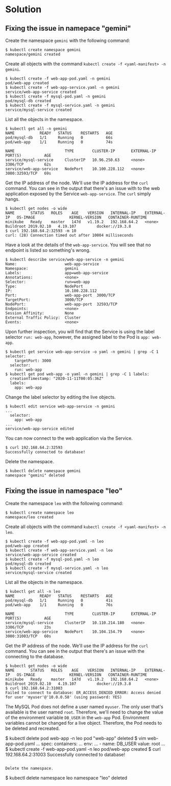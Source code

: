 # Solution

## Fixing the issue in namepace "gemini"

Create the namespace `gemini` with the following command:

```
$ kubectl create namespace gemini
namespace/gemini created
```

Create all objects with the command `kubectl create -f <yaml-manifest> -n gemini`.

```
$ kubectl create -f web-app-pod.yaml -n gemini
pod/web-app created
$ kubectl create -f web-app-service.yaml -n gemini
service/web-app-service created
$ kubectl create -f mysql-pod.yaml -n gemini
pod/mysql-db created
$ kubectl create -f mysql-service.yaml -n gemini
service/mysql-service created
```

List all the objects in the namespace.

```
$ kubectl get all -n gemini
NAME           READY   STATUS    RESTARTS   AGE
pod/mysql-db   1/1     Running   0          66s
pod/web-app    1/1     Running   0          74s

NAME                      TYPE        CLUSTER-IP       EXTERNAL-IP   PORT(S)          AGE
service/mysql-service     ClusterIP   10.96.250.63     <none>        3306/TCP         62s
service/web-app-service   NodePort    10.100.228.112   <none>        3000:32593/TCP   69s
```

Get the IP address of the node. We'll use the IP address for the `curl` command. You can see in the output that there's an issue with to the web application exposed by the Service `web-app-service`. The `curl` simply hangs.

```
$ kubectl get nodes -o wide
NAME       STATUS   ROLES    AGE    VERSION   INTERNAL-IP    EXTERNAL-IP   OS-IMAGE               KERNEL-VERSION   CONTAINER-RUNTIME
minikube   Ready    master   147d   v1.19.2   192.168.64.2   <none>        Buildroot 2019.02.10   4.19.107         docker://19.3.8
$ curl 192.168.64.2:32593 -m 10
curl: (28) Connection timed out after 10004 milliseconds
```

Have a look at the details of the `web-app-service`. You will see that no endpoint is listed so something's wrong.

```
$ kubectl describe service/web-app-service -n gemini
Name:                     web-app-service
Namespace:                gemini
Labels:                   app=web-app-service
Annotations:              <none>
Selector:                 run=web-app
Type:                     NodePort
IP:                       10.100.228.112
Port:                     web-app-port  3000/TCP
TargetPort:               3000/TCP
NodePort:                 web-app-port  32593/TCP
Endpoints:                <none>
Session Affinity:         None
External Traffic Policy:  Cluster
Events:                   <none>
```

Upon further inspection, you will find that the Service is using the label selector `run: web-app`, however, the assigned label to the Pod is `app: web-app`.

```
$ kubectl get service web-app-service -o yaml -n gemini | grep -C 1 selector:
    targetPort: 3000
  selector:
    run: web-app
$ kubectl get pod web-app -o yaml -n gemini | grep -C 1 labels:
  creationTimestamp: "2020-11-11T00:05:36Z"
  labels:
    app: web-app
```

Change the label selector by editing the live objects.

```
$ kubectl edit service web-app-service -n gemini
...
  selector:
    app: web-app
...
service/web-app-service edited
```

You can now connect to the web application via the Service.

```
$ curl 192.168.64.2:32593
Successfully connected to database!
```

Delete the namespace.

```
$ kubectl delete namespace gemini
namespace "gemini" deleted
```

## Fixing the issue in namespace "leo"

Create the namespace `leo` with the following command:

```
$ kubectl create namespace leo
namespace/leo created
```

Create all objects with the command `kubectl create -f <yaml-manifest> -n leo`.

```
$ kubectl create -f web-app-pod.yaml -n leo
pod/web-app created
$ kubectl create -f web-app-service.yaml -n leo
service/web-app-service created
$ kubectl create -f mysql-pod.yaml -n leo
pod/mysql-db created
$ kubectl create -f mysql-service.yaml -n leo
service/mysql-service created
```

List all the objects in the namespace.

```
$ kubectl get all -n leo
NAME           READY   STATUS    RESTARTS   AGE
pod/mysql-db   1/1     Running   0          41s
pod/web-app    1/1     Running   0          76s

NAME                      TYPE        CLUSTER-IP       EXTERNAL-IP   PORT(S)          AGE
service/mysql-service     ClusterIP   10.110.214.180   <none>        3306/TCP         23s
service/web-app-service   NodePort    10.104.154.79    <none>        3000:31003/TCP   60s
```

Get the IP address of the node. We'll use the IP address for the `curl` command. You can see in the output that there's an issue with the connecting to the database.

```
$ kubectl get nodes -o wide
NAME       STATUS   ROLES    AGE    VERSION   INTERNAL-IP    EXTERNAL-IP   OS-IMAGE               KERNEL-VERSION   CONTAINER-RUNTIME
minikube   Ready    master   147d   v1.19.2   192.168.64.2   <none>        Buildroot 2019.02.10   4.19.107         docker://19.3.8
$ curl 192.168.64.2:31003
Failed to connect to database: ER_ACCESS_DENIED_ERROR: Access denied for user 'myuser'@'10.0.0.58' (using password: YES)
```

The MySQL Pod does not define a user named `myuser`. The only user that's available is the user named `root`. Therefore, we'll need to change the value of the environment variable `DB_USER` in the `web-app` Pod. Environment variables cannot be changed for a live object. Therefore, the Pod needs to be deleted and recreated.

$ kubectl delete pod web-app -n leo
pod "web-app" deleted
$ vim web-app-pod.yaml
...
spec:
  containers:
    ...
    env:
    ...
    - name: DB_USER
      value: root
...
$ kubectl create -f web-app-pod.yaml -n leo
pod/web-app created
$ curl 192.168.64.2:31003
Successfully connected to database!
```

Delete the namespace.

```
$ kubectl delete namespace leo
namespace "leo" deleted
```